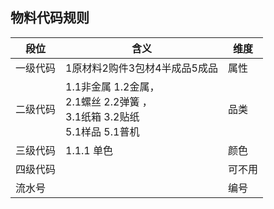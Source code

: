 ## 物料代码规则



| 段位     | 含义                                                         | 维度   |
| -------- | ------------------------------------------------------------ | ------ |
| 一级代码 | 1原材料2购件3包材4半成品5成品                                | 属性   |
| 二级代码 | 1.1非金属 1.2金属，<br />2.1螺丝 2.2弹簧  ，<br />3.1纸箱 3.2贴纸<br />5.1样品 5.1普机 | 品类   |
| 三级代码 | 1.1.1 单色                                                   | 颜色   |
| 四级代码 |                                                              | 可不用 |
| 流水号   |                                                              | 编号   |

 